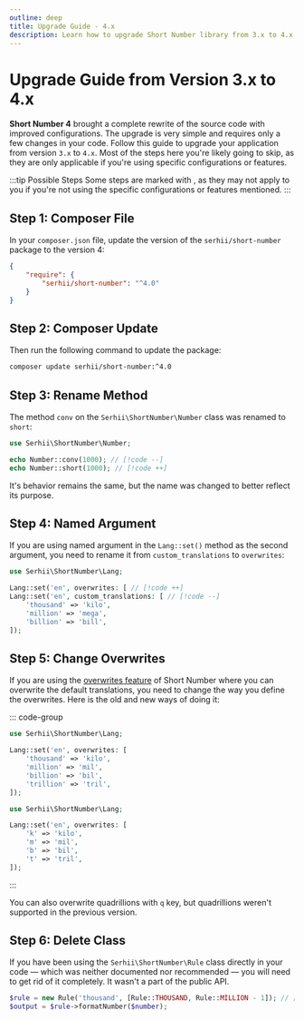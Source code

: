 ```yaml
---
outline: deep
title: Upgrade Guide - 4.x
description: Learn how to upgrade Short Number library from 3.x to 4.x
---
```


# Upgrade Guide from Version 3.x to 4.x

**Short Number 4** brought a complete rewrite of the source code with improved configurations. The upgrade is very simple and requires only a few changes in your code. Follow this guide to upgrade your application from version `3.x` to `4.x`. Most of the steps here you're likely going to skip, as they are only applicable if you're using specific configurations or features.

:::tip Possible Steps
Some steps are marked with <Badge type="warning" text="possible" />, as they may not apply to you if you're not using the specific configurations or features mentioned.
:::

## Step 1: Composer File
In your `composer.json` file, update the version of the `serhii/short-number` package to the version 4:

```json
{
    "require": {
        "serhii/short-number": "^4.0"
    }
}
```

## Step 2: Composer Update
Then run the following command to update the package:

```bash
composer update serhii/short-number:^4.0
```

## Step 3: Rename Method
The method `conv` on the `Serhii\ShortNumber\Number` class was renamed to `short`:


```php
use Serhii\ShortNumber\Number;

echo Number::conv(1000); // [!code --]
echo Number::short(1000); // [!code ++]
```

It's behavior remains the same, but the name was changed to better reflect its purpose.

## Step 4: Named Argument <Badge type="warning" text="possible" />
If you are using named argument in the `Lang::set()` method as the second argument, you need to rename it from `custom_translations` to `overwrites`:

```php
use Serhii\ShortNumber\Lang;

Lang::set('en', overwrites: [ // [!code ++]
Lang::set('en', custom_translations: [ // [!code --]
    'thousand' => 'kilo',
    'million' => 'mega',
    'billion' => 'bill',
]);
```

## Step 5: Change Overwrites <Badge type="warning" text="possible" />
If you are using the [overwrites feature](/4.x/configurations.html#overwrite-translations) of Short Number where you can overwrite the default translations, you need to change the way you define the overwrites. Here is the old and new ways of doing it:

::: code-group
```php [Old Way]
use Serhii\ShortNumber\Lang;

Lang::set('en', overwrites: [
    'thousand' => 'kilo',
    'million' => 'mil',
    'billion' => 'bil',
    'trillion' => 'tril',
]);
```
```php [New Way]
use Serhii\ShortNumber\Lang;

Lang::set('en', overwrites: [
    'k' => 'kilo',
    'm' => 'mil',
    'b' => 'bil',
    't' => 'tril',
]);
```
:::

You can also overwrite quadrillions with `q` key, but quadrillions weren't supported in the previous version.

## Step 6: Delete Class <Badge type="warning" text="possible" />
If you have been using the `Serhii\ShortNumber\Rule` class directly in your code — which was neither documented nor recommended — you will need to get rid of it completely. It wasn't a part of the public API.

```php
$rule = new Rule('thousand', [Rule::THOUSAND, Rule::MILLION - 1]); // [!code --:2]
$output = $rule->formatNumber($number);
```